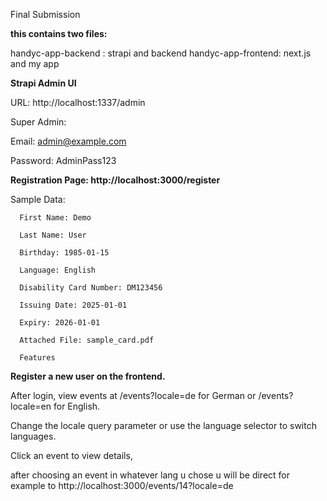 Final Submission

**this contains two files:**

handyc-app-backend : strapi and backend
handyc-app-frontend: next.js and my app

**Strapi Admin UI**

URL: http://localhost:1337/admin

Super Admin:

Email: admin@example.com

Password: AdminPass123


**Registration Page: http://localhost:3000/register**

Sample Data:

      First Name: Demo
      
      Last Name: User
      
      Birthday: 1985-01-15
      
      Language: English
      
      Disability Card Number: DM123456
      
      Issuing Date: 2025-01-01
      
      Expiry: 2026-01-01
      
      Attached File: sample_card.pdf
      
      Features

**Register a new user on the frontend.**

After login, view events at /events?locale=de for German or /events?locale=en for English.

Change the locale query parameter or use the language selector to switch languages.

Click an event to view details,

after choosing an event in whatever lang u chose u will be direct for example to http://localhost:3000/events/14?locale=de
